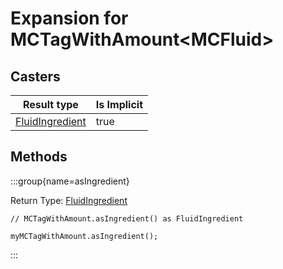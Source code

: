 # Expansion for MCTagWithAmount&lt;MCFluid&gt;

## Casters

| Result type | Is Implicit |
|-------------|-------------|
| [FluidIngredient](/vanilla/api/fluid/FluidIngredient) | true |

## Methods

:::group{name=asIngredient}

Return Type: [FluidIngredient](/vanilla/api/fluid/FluidIngredient)

```zenscript
// MCTagWithAmount.asIngredient() as FluidIngredient

myMCTagWithAmount.asIngredient();
```

:::


